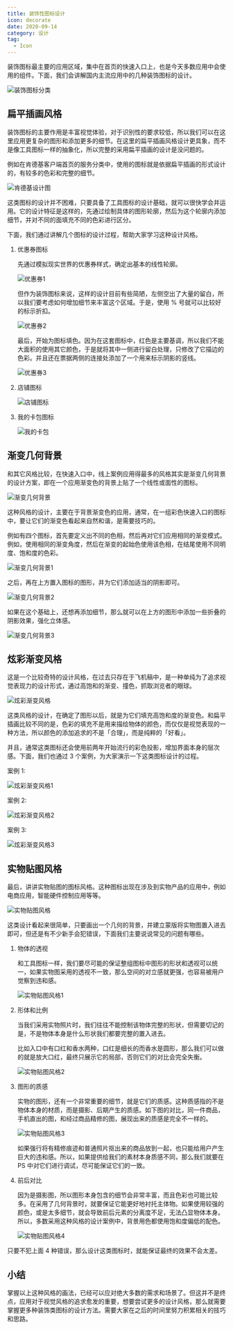 ```yaml
---
title: 装饰性图标设计
icon: decorate
date: 2020-09-14
category: 设计
tag:
  - Icon
---
```


装饰图标最主要的应用区域，集中在首页的快速入口上，也是今天多数应用中会使用的组件。下面，我们会讲解国内主流应用中的几种装饰图标的设计。

<!-- more -->

![装饰图标分类](./assets/decorate-type.jpg)

## 扁平插画风格

装饰图标的主要作用是丰富视觉体验，对于识别性的要求较低，所以我们可以在这里应用更复杂的图形和添加更多的细节。在这里的扁平插画风格设计更具象，而不是像工具图标一样的抽象化，所以完整的采用扁平插画的设计是没问题的。

例如在肯德基客户端首页的服务分类中，使用的图标就是依据扁平插画的形式设计的，有较多的色彩和完整的细节。

![肯德基设计图](./assets/KFC.jpg)

这类图标的设计并不困难，只要具备了工具图标的设计基础，就可以很快学会并运用。它的设计特征是这样的，先通过绘制具体的图形轮廓，然后为这个轮廓内添加细节，并对不同的面填充不同的色彩进行区分。

下面，我们通过讲解几个图标的设计过程，帮助大家学习这种设计风格。

1. 优惠券图标

   先通过模拟现实世界的优惠券样式，确定出基本的线性轮廓。

   ![优惠券1](./assets/KFC-ticket1.jpg)

   但作为装饰图标来说，这样的设计目前有些简陋，左侧空出了大量的留白，所以我们要考虑如何增加细节来丰富这个区域。于是，使用 % 号就可以比较好的标示折扣。

   ![优惠券2](./assets/KFC-ticket2.jpg)

   最后，开始为图标填色。因为在这套图标中，红色是主要基调，所以我们不能大面积的使用其它颜色，于是就将其中一侧进行留白处理，只修改了它描边的色彩。并且还在票据两侧的连接处添加了一个用来标示阴影的竖线。

   ![优惠券3](./assets/KFC-ticket3.jpg)

1. 店铺图标

   ![店铺图标](./assets/shop.jpg)

1. 我的卡包图标

   ![我的卡包](./assets/wallet.jpg)

## 渐变几何背景

和其它风格比较，在快速入口中，线上案例应用得最多的风格其实是渐变几何背景的设计方案，即在一个应用渐变色的背景上贴了一个线性或面性的图标。

![渐变几何背景](./assets/gradient-background.jpg)

这种风格的设计，主要在于背景渐变色的应用，通常，在一组彩色快速入口的图标中，要让它们的渐变色看起来自然和谐，是需要技巧的。

例如有四个图标，首先要定义出不同的色相，然后再对它们应用相同的渐变模式。例如，使用相同的渐变角度，然后在渐变的起始色使用该色相，在结尾使用不同明度、饱和度的色彩。

![渐变几何背景1](./assets/gradient-background2.jpg)

之后，再在上方置入图标的图形，并为它们添加适当的阴影即可。

![渐变几何背景2](./assets/gradient-background3.jpg)

如果在这个基础上，还想再添加细节，那么就可以在上方的图形中添加一些折叠的阴影效果，强化立体感。

![渐变几何背景3](./assets/gradient-background4.jpg)

## 炫彩渐变风格

这是一个比较奇特的设计风格，在过去只存在于飞机稿中，是一种单纯为了追求视觉表现力的设计形式，通过高饱和的渐变、撞色，抓取浏览者的眼球。

![炫彩渐变风格](./assets/shine.jpg)

这类风格的设计，在确定了图形以后，就是为它们填充高饱和度的渐变色。和扁平插画比较不同的是，色彩的填充不是用来描绘物体的颜色，而仅仅是视觉表现的一种方法，所以颜色的添加追求的不是「合理」，而是纯粹的「好看」。

并且，通常这类图标还会使用前两年开始流行的彩色投影，增加界面本身的层次感。下面，我们也通过 3 个案例，为大家演示一下这类图标设计的过程。

案例 1:

![炫彩渐变风格1](./assets/shine1.jpg)

案例 2:

![炫彩渐变风格2](./assets/shine2.jpg)

案例 3:

![炫彩渐变风格3](./assets/shine3.jpg)

## 实物贴图风格

最后，讲讲实物贴图的图标风格。这种图标出现在涉及到实物产品的应用中，例如电商应用，智能硬件控制应用等等。

![实物贴图风格](./assets/good.jpg)

这类设计看起来很简单，只要画出一个几何的背景，并建立蒙版将实物图置入进去即可，但还是有不少新手会犯错误，下面我们主要说说常见的问题有哪些。

1. 物体的透视

   和工具图标一样，我们要尽可能的保证整组图标中图形的形状和透视可以统一，如果实物图采用的透视不一致，那么空间的对立感就更强，也容易被用户觉察到违和感。

   ![实物贴图风格1](./assets/good1.jpg)

1. 形体和比例

   当我们采用实物照片时，我们往往不能控制该物体完整的形状，但需要切记的是，不是物体本身是什么形状我们都要完整的置入进去。

   比如入口中有口红和香水两种，口红是细长的而香水是圆形，那么我们可以做的就是放大口红，最终只展示它的局部，否则它们的对比会完全失衡。

   ![实物贴图风格2](./assets/good2.jpg)

1. 图形的质感

   实物的图形，还有一个非常重要的细节，就是它们的质感。这种质感指的不是物体本身的材质，而是摄影、后期产生的质感。如下图的对比，同一件商品，手机直出的图，和经过商品精修的图，展现出来的质感是完全不一样的。

   ![实物贴图风格3](./assets/good3.jpg)

   如果强行将有精修痕迹和普通照片抠出来的商品放到一起，也只能给用户产生巨大的违和感。所以，如果提供给我们的素材本身质感不同，那么我们就要在 PS 中对它们进行调试，尽可能保证它们的一致。

1. 前后对比

   因为是摄影图，所以图形本身包含的细节会非常丰富，而且色彩也可能比较多。在采用了几何背景时，就要保证它能更好地衬托主体物。如果使用较强的颜色，或是太多细节，就会导致前后元素的分离度不足，无法凸显物体本身。所以，多数采用这种风格的设计案例中，背景用色都使用饱和度偏低的配色。

   ![实物贴图风格4](./assets/good4.jpg)

只要不犯上面 4 种错误，那么设计这类图标时，就能保证最终的效果不会太差。

## 小结

掌握以上这种风格的画法，已经可以应对绝大多数的需求和场景了。但这并不是终点，应用对于视觉风格的追求愈发的重要，想要尝试更多的设计风格，那么就需要掌握更多种装饰类图标的设计方法。需要大家在之后的时间里努力积累相关的技巧和思路。
